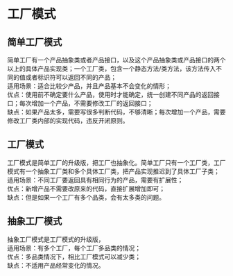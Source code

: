 
# 工厂模式
## 简单工厂模式
简单工厂有一个产品抽象类或者产品接口，以及这个产品抽象类或产品接口的两个以上的具体产品实现类；一个工厂类，包含一个静态方法/类方法，该方法传入不同的值或者标识符可以返回不同的产品；</br>
适用场景：适合比较少产品，并且产品基本不会变化的情形；</br>
优点：使用前不确定要什么产品，使用时才能确定，统一创建不同产品的返回接口；每次增加一个产品，不需要修改工厂的返回接口；</br>
缺点：如果产品太多，需要写很多判断代码，不够清晰；每次增加一个产品，需要修改工厂类内部的实现代码，违反开闭原则。</br>

## 工厂模式
工厂模式是简单工厂的升级版，把工厂也抽象化。简单工厂只有一个工厂类，工厂模式有一个抽象工厂类和多个具体工厂类，把产品实现推迟到了具体工厂子类；</br>
适用场景：不同工厂要返回具有相同行为的产品，需要有扩展性；</br>
优点：新增产品不需要改原来的代码，直接扩展增加即可；</br>
缺点：但是如果一个工厂有多个品类，会有太多类的问题。</br>

## 抽象工厂模式
抽象工厂模式是工厂模式的升级版，</br>
适用场景：有多个工厂，每个工厂多品类的情况；</br>
优点：多品类情况下，相比工厂模式可以减少类；</br>
缺点：不适用产品经常变化的情况。</br>
